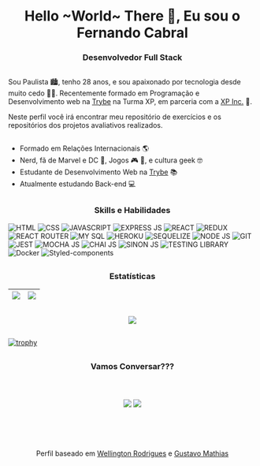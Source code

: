 <h1 align="center">Hello ~World~ There 👋, Eu sou o Fernando Cabral</h1>
<h3 align="center">Desenvolvedor Full Stack</h3>

##
<p>
  Sou Paulista 🏙️, tenho 28 anos, e sou apaixonado por tecnologia desde muito cedo 🧑‍💻. Recentemente formado em Programação e Desenvolvimento web na <a href="https://betrybe.com">Trybe</a>  na Turma XP, em parceria com a <a href="https://www.xpinc.com/">XP Inc.</a> 🚀.
  
  Neste perfil você irá encontrar meu repositório de exercícios e os repositórios dos projetos avaliativos realizados.
</p>

##
- Formado em Relações Internacionais 🌎
- Nerd, fã de Marvel e DC 🦸, Jogos 🎮 🎲, e cultura geek 🤓
- Estudante de Desenvolvimento Web na [Trybe](https://www.betrybe.com/) 📚
- Atualmente estudando Back-end 💻

##
## <h3 align="center">Skills e Habilidades</h3>
![HTML](https://img.shields.io/badge/HTML5-E34F26?style=for-the-badge&logo=html5&logoColor=white)
![CSS](https://img.shields.io/badge/CSS3-1572B6?style=for-the-badge&logo=css3&logoColor=white)
![JAVASCRIPT](https://img.shields.io/badge/JavaScript-323330?style=for-the-badge&logo=javascript&logoColor=F7DF1E)
![EXPRESS JS](https://img.shields.io/badge/Express.js-404D59?style=for-the-badge)
![REACT](https://img.shields.io/badge/React-20232A?style=for-the-badge&logo=react&logoColor=61DAFB)
![REDUX](https://img.shields.io/badge/Redux-593D88?style=for-the-badge&logo=redux&logoColor=white)
![REACT ROUTER](https://img.shields.io/badge/React_Router-CA4245?style=for-the-badge&logo=react-router&logoColor=white)
![MY SQL](https://img.shields.io/badge/MySQL-00000F?style=for-the-badge&logo=mysql&logoColor=white)
![HEROKU](https://img.shields.io/badge/Heroku-430098?style=for-the-badge&logo=heroku&logoColor=white)
![SEQUELIZE](https://img.shields.io/badge/Sequelize-52B0E7?style=for-the-badge&logo=Sequelize&logoColor=white)
![NODE JS](https://img.shields.io/badge/Node.js-43853D?style=for-the-badge&logo=node.js&logoColor=white)
![GIT](https://img.shields.io/badge/GIT-E44C30?style=for-the-badge&logo=git&logoColor=white)
![JEST](	https://img.shields.io/badge/Jest-323330?style=for-the-badge&logo=Jest&logoColor=white)
![MOCHA JS](https://img.shields.io/badge/mocha.js-323330?style=for-the-badge&logo=mocha&logoColor=Brown)
![CHAI JS](https://img.shields.io/badge/chai.js-323330?style=for-the-badge&logo=chai&logoColor=red)
![SINON JS](https://img.shields.io/badge/sinon.js-323330?style=for-the-badge&logo=sinon)
![TESTING LIBRARY](https://img.shields.io/badge/testing%20library-323330?style=for-the-badge&logo=testing-library&logoColor=red)
![Docker](https://img.shields.io/badge/Docker-2CA5E0?style=for-the-badge&logo=docker&logoColor=whit)
![Styled-components](https://img.shields.io/badge/styled--components-DB7093?style=for-the-badge&logo=styled-components&logoColor=white)
##


## <h3 align="center">Estatísticas</h3>
| <a href="https://github.com/fernandopcabral"> <img align="center" src="https://github-readme-stats.vercel.app/api?username=fernandopcabral&show_icons=true&theme=aura" /></a>| <a href="https://github.com/fernandopcabral/"><img align="center" src="https://github-readme-stats.vercel.app/api/top-langs/?username=fernandopcabral&layout=compact&theme=aura" /></a>|
| ------------- | ------------- |

##
<div align="center">
  <a href="https://github.com/fernandopcabral"> <img align="center" src="http://github-readme-streak-stats.herokuapp.com?user=fernandopcabral&theme=tokyonight&hide_border=true" /></a>
</div>


##
  
[![trophy](https://github-profile-trophy.vercel.app/?username=fernandopcabral&margin-w=15&theme=discord)](https://github.com/ryo-ma/github-profile-trophy)

##

## <h3 align="center">Vamos Conversar???<h3 align="center">
<div align=center>
  <br />
  <br />
  <a href="https://www.linkedin.com/in/fernandopcabral/" target="_blank"><img src="https://img.shields.io/badge/-LinkedIn-%230077B5?style=for-the-badge&logo=linkedin&logoColor=white" target="_blank"></a>
  <a href="https://t.me/fernandopcabral"><img src="https://img.shields.io/badge/Telegram-2CA5E0?style=for-the-badge&logo=telegram&logoColor=white" target="_blank"><a/>
</div>

  <br />
  <br />
  <br />
  <br />
<div align="center">
  <p>
     Perfil baseado em <a href="https://github.com/SrTonn">Wellington Rodrigues</a> e <a href="https://github.com/Guthias">Gustavo Mathias</a>
  </p>
